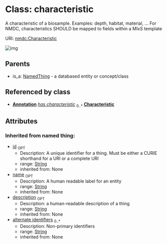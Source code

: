 
# Class: characteristic


A characteristic of a biosample. Examples: depth, habitat, material, ... For NMDC, characteristics SHOULD be mapped to fields within a MIxS template

URI: [nmdc:Characteristic](https://microbiomedata/meta/Characteristic)

![img](http://yuml.me/diagram/nofunky;dir:TB/class/\[Annotation]++-%20has%20characteristic%200..*>\[Characteristic|id(i):string%20%3F;name(i):string%20%3F;description(i):string%20%3F;alternate_identifiers(i):string%20*],%20\[NamedThing]^-\[Characteristic])

## Parents

 *  is_a: [NamedThing](NamedThing.md) - a databased entity or concept/class

## Referenced by class

 *  **[Annotation](Annotation.md)** *[has characteristic](has_characteristic.md)*  <sub>0..*</sub>  **[Characteristic](Characteristic.md)**

## Attributes


### Inherited from named thing:

 * [id](id.md)  <sub>OPT</sub>
    * Description: A unique identifier for a thing. Must be either a CURIE shorthand for a URI or a complete URI
    * range: [String](String.md)
    * inherited from: None
 * [name](name.md)  <sub>OPT</sub>
    * Description: A human readable label for an entity
    * range: [String](String.md)
    * inherited from: None
 * [description](description.md)  <sub>OPT</sub>
    * Description: a human-readable description of a thing
    * range: [String](String.md)
    * inherited from: None
 * [alternate identifiers](alternate_identifiers.md)  <sub>0..*</sub>
    * Description: Non-primary identifiers
    * range: [String](String.md)
    * inherited from: None
